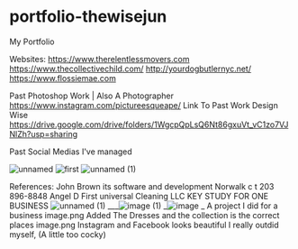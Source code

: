 # portfolio-thewisejun
My Portfolio 

Websites:
https://www.therelentlessmovers.com
https://www.thecollectivechild.com/
http://yourdogbutlernyc.net/
https://www.flossiemae.com



Past Photoshop Work | Also A Photographer 
https://www.instagram.com/pictureesqueape/
Link To Past Work Design Wise
https://drive.google.com/drive/folders/1WgcpQpLsQ6Nt86gxuVt_vC1zo7VJNlZh?usp=sharing

Past Social Medias I've managed 

![unnamed](https://user-images.githubusercontent.com/64604222/136478822-c8d1f969-2afc-474c-ac8a-a432f4d44480.jpg)
![first](https://user-images.githubusercontent.com/64604222/136478823-30684eaa-5f48-4862-bb1b-fbe9d0b69071.jpg)
![unnamed (1)](https://user-images.githubusercontent.com/64604222/136478824-6602f102-6dc8-4802-b5c2-1eee10a601a0.jpg)




References: 
John Brown its software and development Norwalk c t 203 896-8848
Angel D First universal Cleaning LLC
KEY STUDY FOR ONE BUSINESS 
![unnamed (1)](https://user-images.githubusercontent.com/64604222/136478825-3ba774b1-9d79-4fa4-bb8c-3867a7ec6796.png)
___![image (1)](https://user-images.githubusercontent.com/64604222/136478891-66eca4e9-43ea-4ab9-9d1d-579c49f1047e.png)
_![image](https://user-images.githubusercontent.com/64604222/136478900-ab422a45-543c-4981-8ec2-5e282c0fdc8b.png)
_ 
A project I did for a business
image.png
Added The Dresses and the collection is the correct places 
image.png
Instagram and Facebook looks beautiful I really outdid myself, (A little too cocky)
